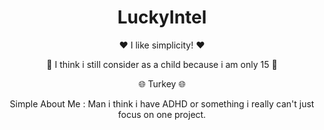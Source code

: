 <div align="center">
  <h1>LuckyIntel</h1>
  <p>❤️ I like simplicity! ❤️</p>
  <p>🧒 I think i still consider as a child because i am only 15 🧒</p>
  <p>🌐 Turkey 🌐</p>
  <p>Simple About Me : Man i think i have ADHD or something i really can't just focus on one project.</p>
</div>
